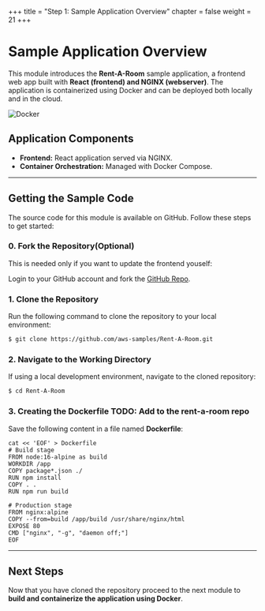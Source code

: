+++
title = "Step 1: Sample Application Overview"
chapter = false
weight = 21
+++

# **Sample Application Overview**

This module introduces the **Rent-A-Room** sample application, a frontend web app built with **React (frontend) and NGINX (webserver)**. The application is containerized using Docker and can be deployed both locally and in the cloud.

![Docker](/images/docker-aws.drawio.png)

## **Application Components**

- **Frontend:** React application served via NGINX.
- **Container Orchestration:** Managed with Docker Compose.

---

## **Getting the Sample Code**

The source code for this module is available on GitHub. Follow these steps to get started:

### **0. Fork the Repository(Optional)**

This is needed only if you want to update the frontend youself:

Login to your GitHub account and fork the [GitHub Repo](https://github.com/aws-samples/Rent-A-Room).

### **1. Clone the Repository**

Run the following command to clone the repository to your local environment:

```sh
$ git clone https://github.com/aws-samples/Rent-A-Room.git
```

### **2. Navigate to the Working Directory**

If using a local development environment, navigate to the cloned repository:

```sh
$ cd Rent-A-Room
```

### **3. Creating the Dockerfile TODO: Add to the rent-a-room repo**

Save the following content in a file named **Dockerfile**:

```
cat << 'EOF' > Dockerfile
# Build stage
FROM node:16-alpine as build
WORKDIR /app
COPY package*.json ./
RUN npm install
COPY . .
RUN npm run build

# Production stage
FROM nginx:alpine
COPY --from=build /app/build /usr/share/nginx/html
EXPOSE 80
CMD ["nginx", "-g", "daemon off;"]
EOF
```

---

## **Next Steps**

Now that you have cloned the repository proceed to the next module to **build and containerize the application using Docker**.
